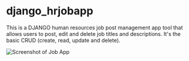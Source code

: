 # django_hrjobapp
This is a DJANGO human resources job post management app tool that allows users to post, edit and delete job titles and descriptions. It's the basic CRUD (create, read, update and delete).

<img src="https://i.imgur.com/XvqN9Ci.png" alt="Screenshot of Job App" />
